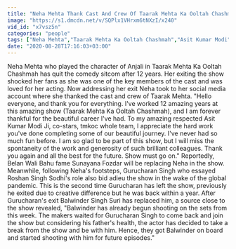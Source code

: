 ```yaml
---
title: "Neha Mehta Thank Cast And Crew Of Taarak Mehta Ka Ooltah Chashmah"
image: "https://s1.dmcdn.net/v/SQPlx1VHrxm6tNXzI/x240"
vid_id: "x7vsz5n"
categories: "people"
tags: ["Neha Mehta","Taarak Mehta Ka Ooltah Chashmah","Asit Kumar Modi"]
date: "2020-08-28T17:16:03+03:00"
---
```

Neha Mehta who played the character of Anjali in Taarak Mehta Ka Ooltah Chashmah has quit the comedy sitcom after 12 years. Her exiting the show shocked her fans as she was one of the key members of the cast and was loved for her acting. Now addressing her exit Neha took to her social media account where she thanked the cast and crew of Taarak Mehta. &quot;Hello everyone, and thank you for everything. I've worked 12 amazing years at this amazing show (Taarak Mehta Ka Ooltah Chashmah), and I am forever thankful for the beautiful career I've had. To my amazing respected Asit Kumar Modi Ji, co-stars, tmkoc whole team, I appreciate the hard work you've done completing some of our beautiful journey. I've never had so much fun before. I am so glad to be part of this show, but I will miss the spontaneity of the work and generosity of such brilliant colleagues. Thank you again and all the best for the future. Show must go on.&quot; Reportedly, Belan Wali Bahu fame Sunayana Fozdar will be replacing Neha in the show. Meanwhile, following Neha's footsteps, Gurucharan Singh who essayed Roshan Singh Sodhi's role also bid adieu the show in the wake of the global pandemic. This is the second time Gurucharan has left the show, previously he exited due to creative difference but he was back within a year. After Gurucharan's exit Balwinder Singh Suri has replaced him, a source close to the show revealed, &quot;Balwinder has already begun shooting on the sets from this week. The makers waited for Gurucharan Singh to come back and join the show but considering his father's health, the actor has decided to take a break from the show and be with him. Hence, they got Balwinder on board and started shooting with him for future episodes.&quot;

